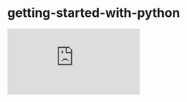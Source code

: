 # getting-started-with-python


![](https://github.com/gauravcool/getting-started-with-python/blob/master/Coursera%20BMRA8ESRPFDC.pdf)
